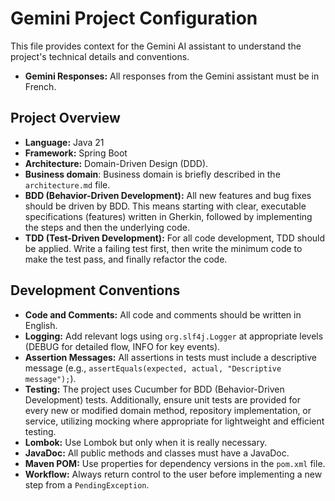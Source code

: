 # Gemini Project Configuration

This file provides context for the Gemini AI assistant to understand the project's technical details and conventions.

- **Gemini Responses:** All responses from the Gemini assistant must be in French.

## Project Overview

- **Language:** Java 21
- **Framework:** Spring Boot
- **Architecture:** Domain-Driven Design (DDD).
- **Business domain**: Business domain is briefly described in the `architecture.md` file.
- **BDD (Behavior-Driven Development):** All new features and bug fixes should be driven by BDD. This means starting
  with clear, executable specifications (features) written in Gherkin, followed by implementing the steps and then the
  underlying code.
- **TDD (Test-Driven Development):** For all code development, TDD should be applied. Write a failing test first, then
  write the minimum code to make the test pass, and finally refactor the code.

## Development Conventions

- **Code and Comments:** All code and comments should be written in English.
- **Logging:** Add relevant logs using `org.slf4j.Logger` at appropriate levels (DEBUG for detailed flow, INFO for key
  events).
- **Assertion Messages:** All assertions in tests must include a descriptive message (e.g.,
  `assertEquals(expected, actual, "Descriptive message");`).
- **Testing:** The project uses Cucumber for BDD (Behavior-Driven Development) tests. Additionally, ensure unit tests
  are provided for every new or modified domain method, repository implementation, or service, utilizing mocking where
  appropriate for lightweight and efficient testing.
- **Lombok:** Use Lombok but only when it is really necessary.
- **JavaDoc:** All public methods and classes must have a JavaDoc.
- **Maven POM:** Use properties for dependency versions in the `pom.xml` file.
- **Workflow:** Always return control to the user before implementing a new step from a `PendingException`.
